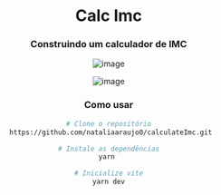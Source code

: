 <div align= "center">

# Calc Imc
  ### Construindo um calculador de IMC
![image](https://user-images.githubusercontent.com/81394067/193480241-82020dd2-9266-49df-aa98-836c1b727057.png)

![image](https://user-images.githubusercontent.com/81394067/193480257-602cffa2-c781-4106-962d-7f1c0c81f24f.png)


### Como usar 

```bash
# Clone o repositório
 https://github.com/nataliaaraujo0/calculateImc.git
```

```bash
# Instale as dependências
yarn 
```

```bash
# Inicialize vite
yarn dev
```
